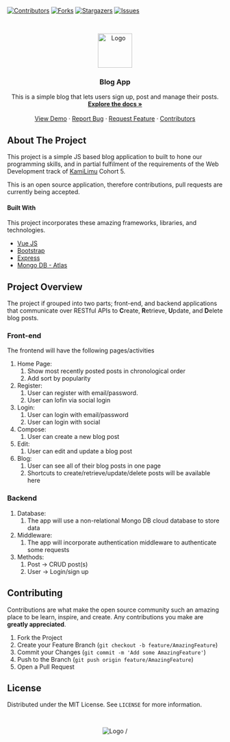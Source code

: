 <!-- PROJECT SHIELDS -->
<!--
*** I'm using markdown "reference style" links for readability.
*** Reference links are enclosed in brackets [ ] instead of parentheses ( ).
*** See the bottom of this document for the declaration of the reference variables
*** for contributors-url, forks-url, etc. This is an optional, concise syntax you may use.
*** https://www.markdownguide.org/basic-syntax/lewis-munyi#reference-style-links
-->
[![Contributors][contributors-shield]][contributors-url]
[![Forks][forks-shield]][forks-url]
[![Stargazers][stars-shield]][stars-url]
[![Issues][issues-shield]][issues-url]



<!-- PROJECT LOGO -->
<br />
<p align="center">
  <a href="https://github.com/lewis-munyi/blog-app">
    <img src="https://github.com/othneildrew/Best-README-Template/raw/master/images/logo.png" alt="Logo" width="80" height="80">
  </a>

  <h3 align="center">Blog App</h3>

  <p align="center">
    This is a simple blog that lets users sign up, post and manage their posts.
    <br />
    <a href="#"><strong>Explore the docs »</strong></a>
    <br />
    <br />
    <a href="#">View Demo</a>
    ·
    <a href="https://github.com/lewis-munyi/blog-app/issues">Report Bug</a>
    ·
    <a href="https://github.com/lewis-munyi/blog-app/issues">Request Feature</a>
    ·
    <a href="https://github.com/lewis-munyi/blog-app/graphs/contributors">Contributors</a>
  </p>
</p>



<!-- TABLE OF CONTENTS -->
<!-- ## Table of Contents -->
<!--
- [About The Project](#about-the-project)
    - [Built With](#built-with)
- [Project Overview](#project-overview)
  - [Front-end](#front-end)
  - [Backend](#backend)
- [Contributing](#contributing)
- [License](#license)



<!-- ABOUT THE PROJECT -->
## About The Project

This project is a simple JS based blog application to built to hone our programming skills, and in partial fulfilment of the requirements of the Web Development track of [KamiLimu](https://kamilimu.org) Cohort 5.

This is an open source application, therefore contributions, pull requests are currently being accepted.

#### Built With
This project incorporates these amazing frameworks, libraries, and technologies.
* [Vue JS](https://vuejs.org/)
* [Bootstrap](https://getbootstrap.com)
* [Express](https://expressjs.com/)
* [Mongo DB - Atlas](https://www.mongodb.com/cloud/atlas)

## Project Overview
The project if grouped into two parts; front-end, and backend applications that communicate over RESTful APIs to **C**reate, **R**etrieve, **U**pdate, and **D**elete blog posts.

### Front-end
The frontend will have the following pages/activities
1. Home Page:
   1. Show most recently posted posts in chronological order
   2. Add sort by popularity
2. Register:
   1. User can register with email/password.
   2. User can lofin via social login
3. Login:
   1. User can login with email/password
   2. User can login with social
4. Compose:
   1. User can create a new blog post
5. Edit:
   1. User can edit and update a blog post
6. Blog:
   1. User can see all of their blog posts in one page
   2. Shortcuts to create/retrieve/update/delete posts will be available here

### Backend
1. Database:
   1. The app will use a non-relational Mongo DB cloud database to store data
2. Middleware:
   1. The app will incorporate authentication middleware to authenticate some requests
3. Methods:
   1. Post -> CRUD post(s)
   2. User -> Login/sign up

<!-- GETTING STARTED --
## Getting Started

This is an example of how you may give instructions on setting up your project locally.
To get a local copy up and running follow these simple example steps.

### Prerequisites

This is an example of how to list things you need to use the software and how to install them.
* npm
```sh
npm install npm@latest -g
```

### Installation

1. Get a free API Key at [https://example.com](https://example.com)
2. Clone the repo
```sh
git clone https://github.com/your_username_/Project-Name.git
```
3. Install NPM packages
```sh
npm install
```
4. Enter your API in `config.js`
```JS
const API_KEY = 'ENTER YOUR API';
```



<!-- USAGE EXAMPLES --
## Usage

Use this space to show useful examples of how a project can be used. Additional screenshots, code examples and demos work well in this space. You may also link to more resources.

_For more examples, please refer to the [Documentation](https://example.com)_



<!-- ROADMAP --
## Roadmap

See the [open issues](https://github.com/lewis-munyi/blog-app/issues) for a list of proposed features (and known issues).



<!-- CONTRIBUTING -->
## Contributing

Contributions are what make the open source community such an amazing place to be learn, inspire, and create. Any contributions you make are **greatly appreciated**.

1. Fork the Project
2. Create your Feature Branch (`git checkout -b feature/AmazingFeature`)
3. Commit your Changes (`git commit -m 'Add some AmazingFeature'`)
4. Push to the Branch (`git push origin feature/AmazingFeature`)
5. Open a Pull Request



<!-- LICENSE -->
## License

Distributed under the MIT License. See `LICENSE` for more information.

<br>
<p align="center">
<img src="https://static.wixstatic.com/media/395902_78de817d298e4ee0afdc1f50dc04d6c4~mv2.png/v1/crop/x_0,y_238,w_1366,h_292/fill/w_454,h_93,al_c,q_85,usm_0.66_1.00_0.01/KamiLimu%20logo2.webp" alt="Logo" >
</>/



<!-- CONTACT --
## Contact

Your Name - [@your_twitter](https://twitter.com/your_username) - email@example.com

Project Link: [https://github.com/your_username/repo_name](https://github.com/your_username/repo_name)



<!-- ACKNOWLEDGEMENTS --
## Acknowledgements
* [GitHub Emoji Cheat Sheet](https://www.webpagefx.com/tools/emoji-cheat-sheet)
* [Img Shields](https://shields.io)
* [Choose an Open Source License](https://choosealicense.com)
* [GitHub Pages](https://pages.github.com)
* [Animate.css](https://daneden.github.io/animate.css)
* [Loaders.css](https://connoratherton.com/loaders)
* [Slick Carousel](https://kenwheeler.github.io/slick)
* [Smooth Scroll](https://github.com/cferdinandi/smooth-scroll)
* [Sticky Kit](http://leafo.net/sticky-kit)
* [JVectorMap](http://jvectormap.com)
* [Font Awesome](https://fontawesome.com)





<!-- MARKDOWN LINKS & IMAGES -->
<!-- https://www.markdownguide.org/basic-syntax/#reference-style-links -->
[contributors-shield]: https://img.shields.io/github/contributors/lewis-munyi/blog-app.svg?style=flat-square
[contributors-url]: https://github.com/lewis-munyi/blog-app/graphs/contributors
[forks-shield]: https://img.shields.io/github/forks/lewis-munyi/blog-app.svg?style=flat-square
[forks-url]: https://github.com/lewis-munyi/blog-app/network/members
[stars-shield]: https://img.shields.io/github/stars/lewis-munyi/blog-app.svg?style=flat-square
[stars-url]: https://github.com/lewis-munyi/blog-app/stargazers
[issues-shield]: https://img.shields.io/github/issues/lewis-munyi/blog-app.svg?style=flat-square
[issues-url]: https://github.com/lewis-munyi/blog-app/issues
[license-shield]: https://img.shields.io/github/license/lewis-munyi/blog-app.svg?style=flat-square
[license-url]: https://github.com/lewis-munyi/blog-app/blob/master/LICENSE.txt
